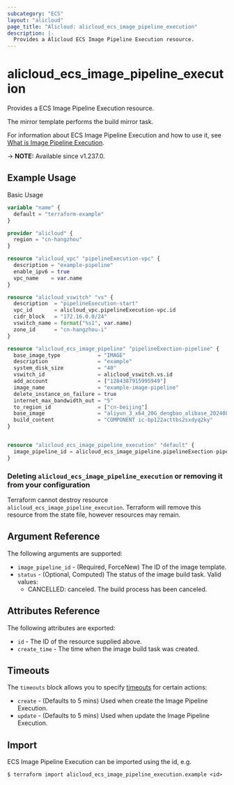 ```yaml
---
subcategory: "ECS"
layout: "alicloud"
page_title: "Alicloud: alicloud_ecs_image_pipeline_execution"
description: |-
  Provides a Alicloud ECS Image Pipeline Execution resource.
---
```


# alicloud_ecs_image_pipeline_execution

Provides a ECS Image Pipeline Execution resource.

The mirror template performs the build mirror task.

For information about ECS Image Pipeline Execution and how to use it, see [What is Image Pipeline Execution](https://www.alibabacloud.com/help/en/).

-> **NOTE:** Available since v1.237.0.

## Example Usage

Basic Usage

```terraform
variable "name" {
  default = "terraform-example"
}

provider "alicloud" {
  region = "cn-hangzhou"
}

resource "alicloud_vpc" "pipelineExecution-vpc" {
  description = "example-pipeline"
  enable_ipv6 = true
  vpc_name    = var.name
}

resource "alicloud_vswitch" "vs" {
  description  = "pipelineExecution-start"
  vpc_id       = alicloud_vpc.pipelineExecution-vpc.id
  cidr_block   = "172.16.0.0/24"
  vswitch_name = format("%s1", var.name)
  zone_id      = "cn-hangzhou-i"
}

resource "alicloud_ecs_image_pipeline" "pipelineExection-pipeline" {
  base_image_type            = "IMAGE"
  description                = "example"
  system_disk_size           = "40"
  vswitch_id                 = alicloud_vswitch.vs.id
  add_account                = ["1284387915995949"]
  image_name                 = "example-image-pipeline"
  delete_instance_on_failure = true
  internet_max_bandwidth_out = "5"
  to_region_id               = ["cn-beijing"]
  base_image                 = "aliyun_3_x64_20G_dengbao_alibase_20240819.vhd"
  build_content              = "COMPONENT ic-bp122acttbs2sxdyq2ky"
}


resource "alicloud_ecs_image_pipeline_execution" "default" {
  image_pipeline_id = alicloud_ecs_image_pipeline.pipelineExection-pipeline.id
}
```

### Deleting `alicloud_ecs_image_pipeline_execution` or removing it from your configuration

Terraform cannot destroy resource `alicloud_ecs_image_pipeline_execution`. Terraform will remove this resource from the state file, however resources may remain.

## Argument Reference

The following arguments are supported:
* `image_pipeline_id` - (Required, ForceNew) The ID of the image template.
* `status` - (Optional, Computed) The status of the image build task. Valid values:
  - CANCELLED: canceled. The build process has been canceled.

## Attributes Reference

The following attributes are exported:
* `id` - The ID of the resource supplied above.
* `create_time` - The time when the image build task was created.

## Timeouts

The `timeouts` block allows you to specify [timeouts](https://www.terraform.io/docs/configuration-0-11/resources.html#timeouts) for certain actions:
* `create` - (Defaults to 5 mins) Used when create the Image Pipeline Execution.
* `update` - (Defaults to 5 mins) Used when update the Image Pipeline Execution.

## Import

ECS Image Pipeline Execution can be imported using the id, e.g.

```shell
$ terraform import alicloud_ecs_image_pipeline_execution.example <id>
```